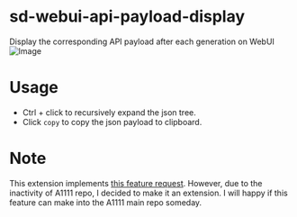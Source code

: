 # sd-webui-api-payload-display
Display the corresponding API payload after each generation on WebUI
![Image](https://github.com/huchenlei/sd-webui-api-payload-display/assets/20929282/5fd12cf2-cf94-469f-9525-2bf3622c5237)

# Usage
- Ctrl + click to recursively expand the json tree.
- Click `copy` to copy the json payload to clipboard.

# Note
This extension implements [this feature request](https://github.com/AUTOMATIC1111/stable-diffusion-webui/issues/9120). However, due to the inactivity of A1111 repo, 
I decided to make it an extension. I will happy if this feature can make into the
A1111 main repo someday.
